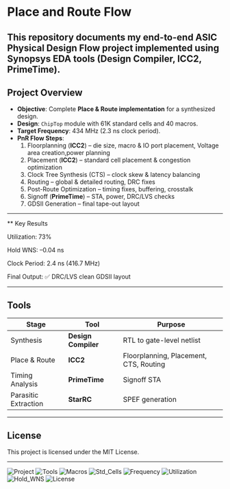 # Place and Route Flow 

This repository documents my end-to-end ASIC Physical Design Flow project implemented using Synopsys EDA tools (Design Compiler, ICC2, PrimeTime).
---

##  Project Overview  
- **Objective**: Complete **Place & Route implementation** for a synthesized design.  
- **Design**: `ChipTop` module with 61K standard cells and 40 macros.  
- **Target Frequency**: 434 MHz (2.3 ns clock period).  
- **PnR Flow Steps**:  
  1. Floorplanning (**ICC2**) – die size, macro & IO port placement, Voltage area creation,power planning  
  2. Placement (**ICC2**) – standard cell placement & congestion optimization  
  3. Clock Tree Synthesis (CTS) – clock skew & latency balancing  
  4. Routing – global & detailed routing, DRC fixes 
  5. Post-Route Optimization – timing fixes, buffering, crosstalk 
  6. Signoff (**PrimeTime**) – STA, power, DRC/LVS checks  
  7. GDSII Generation – final tape-out layout
---
** Key Results

Utilization: 73%

Hold WNS: –0.04 ns

Clock Period: 2.4 ns (416.7 MHz)

Final Output: ✅ DRC/LVS clean GDSII layout

---
## Tools
| Stage                | Tool                | Purpose                                |
| -------------------- | ------------------- | -------------------------------------- |
| Synthesis            | **Design Compiler** | RTL to gate-level netlist              |
| Place & Route        | **ICC2**            | Floorplanning, Placement, CTS, Routing |
| Timing Analysis      | **PrimeTime**       | Signoff STA                            |
| Parasitic Extraction | **StarRC**          | SPEF generation                        |

---
## License

This project is licensed under the MIT License.

---
![Project](https://img.shields.io/badge/Project-PD_Flow-blue?style=for-the-badge)
![Tools](https://img.shields.io/badge/Tools-DC_|_ICC2_|_STARRC_|_PrimeTime-limegreen?style=for-the-badge)
![Macros](https://img.shields.io/badge/Macros-40-red?style=for-the-badge)
![Std_Cells](https://img.shields.io/badge/Std_Cells-52K-blue?style=for-the-badge)
![Frequency](https://img.shields.io/badge/Frequency-434MHz-red?style=for-the-badge)
![Utilization](https://img.shields.io/badge/Utilization-75%25-orange?style=for-the-badge)
![Hold_WNS](https://img.shields.io/badge/Hold_WNS-0.05ns-blue?style=for-the-badge)
![License](https://img.shields.io/badge/License-MIT-gold?style=for-the-badge)


